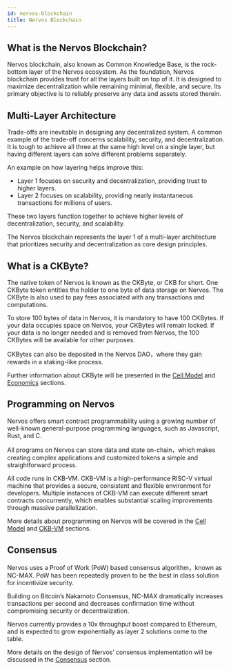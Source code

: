 ```yaml
---
id: nervos-blockchain
title: Nervos Blockchain
---
```


## What is the Nervos Blockchain?

Nervos blockchain, also known as Common Knowledge Base, is the rock-bottom layer of the Nervos ecosystem. As the foundation, Nervos blockchain provides trust for all the layers built on top of it. It is designed to maximize decentralization while remaining minimal, flexible, and secure. Its primary objective is to reliably preserve any data and assets stored therein.

## Multi-Layer Architecture

Trade-offs are inevitable in designing any decentralized system. A common example of the trade-off concerns scalability, security, and decentralization. It is tough to achieve all three at the same high level on a single layer, but having different layers can solve different problems separately.

An example on how layering helps improve this:

- Layer 1 focuses on security and decentralization, providing trust to higher layers.
- Layer 2 focuses on scalability, providing nearly instantaneous transactions for millions of users.

These two layers function together to achieve higher levels of decentralization, security, and scalability.

The Nervos blockchain represents the layer 1 of a multi-layer architecture that prioritizes security and decentralization as core design principles.

## What is a CKByte?

The native token of Nervos is known as the CKByte, or CKB for short. One CKByte token entitles the holder to one byte of data storage on Nervos. The CKByte is also used to pay fees associated with any transactions and computations.

To store 100 bytes of data in Nervos, it is mandatory to have 100 CKBytes. If your data occupies space on Nervos, your CKBytes will remain locked. If your data is no longer needed and is removed from Nervos, the 100 CKBytes will be available for other purposes.

CKBytes can also be deposited in the Nervos DAO，where they gain rewards in a staking-like process.

Further information about CKByte will be presented in the [Cell Model](cell-model.md) and [Economics](economics.md) sections.

## Programming on Nervos

Nervos offers smart contract programmability using a growing number of well-known general-purpose programming languages, such as Javascript, Rust, and C.

All programs on Nervos can store data and state on-chain，which makes creating complex applications and customized tokens a simple and straightforward process.

All code runs in CKB-VM. CKB-VM is a high-performance RISC-V virtual machine that provides a secure, consistent and flexible environment for developers. Multiple instances of CKB-VM can execute different smart contracts concurrently, which enables substantial scaling improvements through massive parallelization.

More details about programming on Nervos will be covered in the [Cell Model](cell-model.md) and [CKB-VM](ckb-vm.md) sections.

## Consensus

Nervos uses a Proof of Work (PoW) based consensus algorithm，known as NC-MAX. PoW has been repeatedly proven to be the best in class solution for incentivize security.

Building on Bitcoin’s Nakamoto Consensus, NC-MAX dramatically increases transactions per second and decreases confirmation time without compromising security or decentralization.

Nervos currently provides a 10x throughput boost compared to Ethereum, and is expected to grow exponentially as layer 2 solutions come to the table.

More details on the design of Nervos’ consensus implementation will be discussed in the [Consensus](consensus.md) section.
